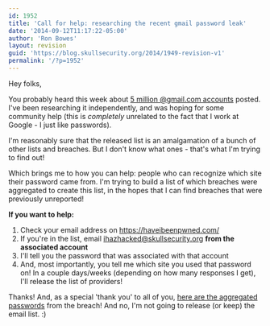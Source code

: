 ```yaml
---
id: 1952
title: 'Call for help: researching the recent gmail password leak'
date: '2014-09-12T11:17:22-05:00'
author: 'Ron Bowes'
layout: revision
guid: 'https://blog.skullsecurity.org/2014/1949-revision-v1'
permalink: '/?p=1952'
---
```


Hey folks,

You probably heard this week about [5 million @gmail.com accounts](http://www.forbes.com/sites/kashmirhill/2014/09/11/google-says-not-to-worry-about-5-million-gmail-passwords-leaked/) posted. I've been researching it independently, and was hoping for some community help (this is *completely* unrelated to the fact that I work at Google - I just like passwords).

I'm reasonably sure that the released list is an amalgamation of a bunch of other lists and breaches. But I don't know what ones - that's what I'm trying to find out!

Which brings me to how you can help: people who can recognize which site their password came from. I'm trying to build a list of which breaches were aggregated to create this list, in the hopes that I can find breaches that were previously unreported!

**If you want to help:**


1. Check your email address on <https://haveibeenpwned.com/>
2. If you're in the list, email <ihazhacked@skullsecurity.org> **from the associated account**
3. I'll tell you the password that was associated with that account
4. And, most importantly, you tell me which site you used that password on!
In a couple days/weeks (depending on how many responses I get), I'll release the list of providers!

Thanks! And, as a special 'thank you' to all of you, [here are the aggregated passwords](https://downloads.skullsecurity.org/passwords/alleged-gmail-with-count.txt.bz2) from the breach! And no, I'm not going to release (or keep) the email list. :)